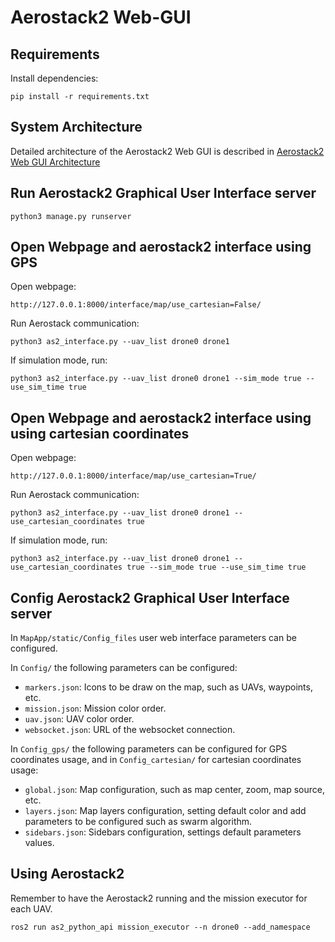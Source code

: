 # Aerostack2 Web-GUI

## Requirements
Install dependencies:
```
pip install -r requirements.txt
```

## System Architecture

Detailed architecture of the Aerostack2 Web GUI is described in [Aerostack2 Web GUI Architecture](docs/README.md)

## Run Aerostack2 Graphical User Interface server
```
python3 manage.py runserver
```

## Open Webpage and aerostack2 interface using GPS
Open webpage:
```
http://127.0.0.1:8000/interface/map/use_cartesian=False/
```

Run Aerostack communication:
```
python3 as2_interface.py --uav_list drone0 drone1
```

If simulation mode, run:
```
python3 as2_interface.py --uav_list drone0 drone1 --sim_mode true --use_sim_time true
```


## Open Webpage and aerostack2 interface using using cartesian coordinates
Open webpage:
```
http://127.0.0.1:8000/interface/map/use_cartesian=True/
```

Run Aerostack communication:
```
python3 as2_interface.py --uav_list drone0 drone1 --use_cartesian_coordinates true
```

If simulation mode, run:
```
python3 as2_interface.py --uav_list drone0 drone1 --use_cartesian_coordinates true --sim_mode true --use_sim_time true
```

## Config Aerostack2 Graphical User Interface server
In `MapApp/static/Config_files` user web interface parameters can be configured.

In `Config/` the following parameters can be configured:
- `markers.json`: Icons to be draw on the map, such as UAVs, waypoints, etc.
- `mission.json`: Mission color order.
- `uav.json`: UAV color order.
- `websocket.json`: URL of the websocket connection.

In `Config_gps/` the following parameters can be configured for GPS coordinates usage, and in `Config_cartesian/` for cartesian coordinates usage:
- `global.json`: Map configuration, such as map center, zoom, map source, etc.
- `layers.json`: Map layers configuration, setting default color and add parameters to be configured such as swarm algorithm.
- `sidebars.json`: Sidebars configuration, settings default parameters values.

## Using Aerostack2

Remember to have the Aerostack2 running and the mission executor for each UAV.

```
ros2 run as2_python_api mission_executor --n drone0 --add_namespace
```